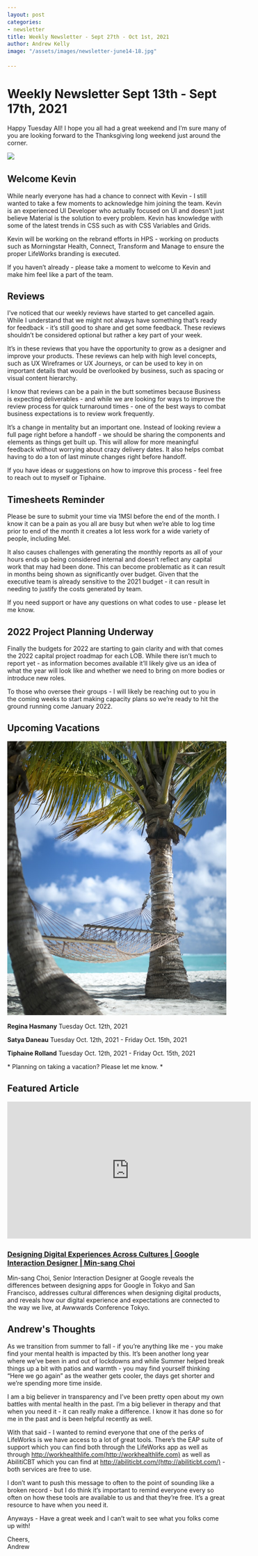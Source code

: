 ```yaml
---
layout: post
categories:
- newsletter
title: Weekly Newsletter - Sept 27th - Oct 1st, 2021
author: Andrew Kelly
image: "/assets/images/newsletter-june14-18.jpg"

---
```

# **Weekly Newsletter Sept 13th - Sept 17th, 2021**

Happy Tuesday All! I hope you all had a great weekend and I’m sure many of you are looking forward to the Thanksgiving long weekend just around the corner.

![](https://media.giphy.com/media/l0MYC0LajbaPoEADu/giphy.gif?cid=ecf05e47701v14rmdj5rtt4ia7jfjdokoihwmcbqmlxip35h&rid=giphy.gif&ct=g)

##  Welcome Kevin 

While nearly everyone has had a chance to connect with Kevin - I still wanted to take a few moments to acknowledge him joining the team. Kevin is an experienced UI Developer who actually focused on UI and doesn’t just believe Material is the solution to every problem. Kevin has knowledge with some of the latest trends in CSS such as with CSS Variables and Grids.

Kevin will be working on the rebrand efforts in HPS - working on products such as Morningstar Health, Connect, Transform and Manage to ensure the proper LifeWorks branding is executed.

If you haven’t already - please take a moment to welcome to Kevin and make him feel like a part of the team.

## Reviews 

I’ve noticed that our weekly reviews have started to get cancelled again. While I understand that we might not always have something that’s ready for feedback - it’s still good to share and get some feedback. These reviews shouldn’t be considered optional but rather a key part of your week.

It’s in these reviews that you have the opportunity to grow as a designer and improve your products. These reviews can help with high level concepts, such as UX Wireframes or UX Journeys, or can be used to key in on important details that would be overlooked by business, such as spacing or visual content hierarchy.

I know that reviews can be a pain in the butt sometimes because Business is expecting deliverables - and while we are looking for ways to improve the review process for quick turnaround times - one of the best ways to combat business expectations is to review work frequently.

It’s a change in mentality but an important one. Instead of looking review a full page right before a handoff - we should be sharing the components and elements as things get built up. This will allow for more meaningful feedback without worrying about crazy delivery dates. It also helps combat having to do a ton of last minute changes right before handoff.

If you have ideas or suggestions on how to improve this process - feel free to reach out to myself or Tiphaine.

## Timesheets Reminder

Please be sure to submit your time via 1MSI before the end of the month. I know it can be a pain as you all are busy but when we’re able to log time prior to end of the month it creates a lot less work for a wide variety of people, including Mel.

It also causes challenges with generating the monthly reports as all of your hours ends up being considered internal and doesn’t reflect any capital work that may had been done. This can become problematic as it can result in months being shown as significantly over budget. Given that the executive team is already sensitive to the 2021 budget - it can result in needing to justify the costs generated by team.

If you need support or have any questions on what codes to use - please let me know.

## 2022 Project Planning Underway

Finally the budgets for 2022 are starting to gain clarity and with that comes the 2022 capital project roadmap for each LOB. While there isn’t much to report yet - as information becomes available it’ll likely give us an idea of what the year will look like and whether we need to bring on more bodies or introduce new roles.

To those who oversee their groups - I will likely be reaching out to you in the coming weeks to start making capacity plans so we’re ready to hit the ground running come January 2022.


## **Upcoming Vacations**

![](/assets/images/photo-1527179528411-4219e0714bcc.jpeg)

**Regina Hasmany**
Tuesday Oct. 12th, 2021

**Satya Daneau**
Tuesday Oct. 12th, 2021 - Friday Oct. 15th, 2021

**Tiphaine Rolland**
Tuesday Oct. 12th, 2021 - Friday Oct. 15th, 2021

\* Planning on taking a vacation? Please let me know. \*


## Featured Article

<iframe width="560" height="315" src="https://www.youtube.com/embed/vGrMZNpTj60" title="YouTube video player" frameborder="0" allow="accelerometer; autoplay; clipboard-write; encrypted-media; gyroscope; picture-in-picture" allowfullscreen></iframe>

### [Designing Digital Experiences Across Cultures | Google Interaction Designer | Min-sang Choi](https://www.youtube.com/watch?v=vGrMZNpTj60)

Min-sang Choi, Senior Interaction Designer at Google reveals the differences between designing apps for Google in Tokyo and San Francisco, addresses cultural differences when designing digital products, and reveals how our digital experience and expectations are connected to the way we live, at Awwwards Conference Tokyo.  


## Andrew's Thoughts

As we transition from summer to fall - if you’re anything like me - you make find your mental health is impacted by this. It’s been another long year where we’ve been in and out of lockdowns and while Summer helped break things up a bit with patios and warmth - you may find yourself thinking “Here we go again” as the weather gets cooler, the days get shorter and we’re spending more time inside.

I am a big believer in transparency and I’ve been pretty open about my own battles with mental health in the past. I’m a big believer in therapy and that when you need it - it can really make a difference. I know it has done so for me in the past and is been helpful recently as well.

With that said - I wanted to remind everyone that one of the perks of LifeWorks is we have access to a lot of great tools. There’s the EAP suite of support which you can find both through the LifeWorks app as well as through http://workhealthlife.com(http://workhealthlife.com) as well as AbilitiCBT which you can find at http://abiliticbt.com/(http://abiliticbt.com/) - both services are free to use.

I don’t want to push this message to often to the point of sounding like a broken record - but I do think it’s important to remind everyone every so often on how these tools are available to us and that they’re free. It’s a great resource to have when you need it.

Anyways - Have a great week and I can’t wait to see what you folks come up with!

Cheers,  
Andrew


